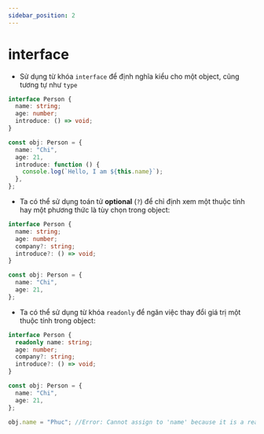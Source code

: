 ```yaml
---
sidebar_position: 2
---
```


# interface

- Sử dụng từ khóa `interface` để định nghĩa kiểu cho một object, cũng tương tự như `type`

```ts
interface Person {
  name: string;
  age: number;
  introduce: () => void;
}

const obj: Person = {
  name: "Chi",
  age: 21,
  introduce: function () {
    console.log(`Hello, I am ${this.name}`);
  },
};
```

- Ta có thể sử dụng toán tử **optional** (`?`) để chỉ định xem một thuộc tính hay một phương thức là tùy chọn trong object:

```ts
interface Person {
  name: string;
  age: number;
  company?: string;
  introduce?: () => void;
}

const obj: Person = {
  name: "Chi",
  age: 21,
};
```

- Ta có thể sử dụng từ khóa `readonly` để ngăn việc thay đổi giá trị một thuộc tính trong object:

```ts
interface Person {
  readonly name: string;
  age: number;
  company?: string;
  introduce?: () => void;
}

const obj: Person = {
  name: "Chi",
  age: 21,
};

obj.name = "Phuc"; //Error: Cannot assign to 'name' because it is a read-only property
```
